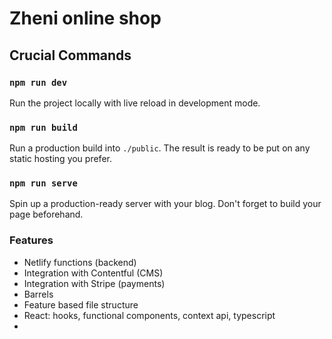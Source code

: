 # Zheni online shop

## Crucial Commands

### `npm run dev`

Run the project locally with live reload in development mode.

### `npm run build`

Run a production build into `./public`. The result is ready to be put on any static hosting you prefer.

### `npm run serve`

Spin up a production-ready server with your blog. Don't forget to build your page beforehand.

### Features

- Netlify functions (backend)
- Integration with Contentful (CMS)
- Integration with Stripe (payments)
- Barrels
- Feature based file structure
- React: hooks, functional components, context api, typescript
-

